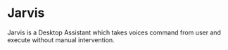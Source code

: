 # Jarvis
Jarvis is a Desktop Assistant which takes voices command from user and execute without manual intervention. 
